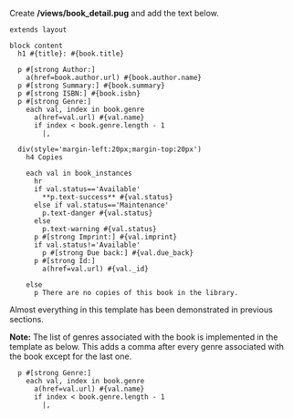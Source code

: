 Create **/views/book_detail.pug** and add the text below.
    
    
    extends layout
    
    block content
      h1 #{title}: #{book.title}
      
      p #[strong Author:] 
        a(href=book.author.url) #{book.author.name}
      p #[strong Summary:] #{book.summary}
      p #[strong ISBN:] #{book.isbn}
      p #[strong Genre:] 
        each val, index in book.genre
          a(href=val.url) #{val.name}
          if index < book.genre.length - 1
            |, 
      
      div(style='margin-left:20px;margin-top:20px')
        h4 Copies
        
        each val in book_instances
          hr
          if val.status=='Available'
            **p.text-success** #{val.status}
          else if val.status=='Maintenance'
            p.text-danger #{val.status}
          else
            p.text-warning #{val.status} 
          p #[strong Imprint:] #{val.imprint}
          if val.status!='Available'
            p #[strong Due back:] #{val.due_back}
          p #[strong Id:] 
            a(href=val.url) #{val._id}
     
        else
          p There are no copies of this book in the library.
    

Almost everything in this template has been demonstrated in previous sections.

**Note:** The list of genres associated with the book is implemented in the template as below. This adds a comma after every genre associated with the book except for the last one.
    
    
      p #[strong Genre:]
        each val, index in book.genre
          a(href=val.url) #{val.name}
          if index < book.genre.length - 1
            |, 
